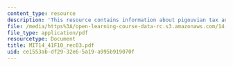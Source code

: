 ```yaml
---
content_type: resource
description: 'This resource contains information about pigouvian tax and public goods. '
file: /media/https%3A/open-learning-course-data-rc.s3.amazonaws.com/14-41-public-finance-and-public-policy-fall-2010/ce1553abdf2932e65a19a995b919070f_MIT14_41F10_rec03.pdf
file_type: application/pdf
resourcetype: Document
title: MIT14_41F10_rec03.pdf
uid: ce1553ab-df29-32e6-5a19-a995b919070f
---
```

